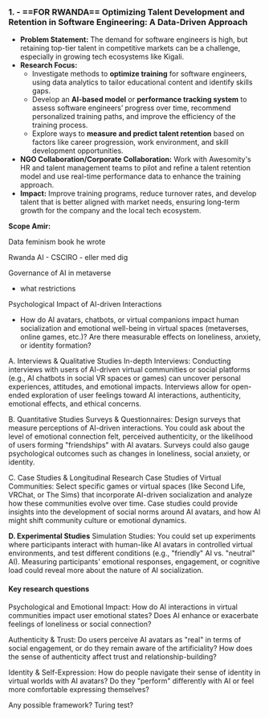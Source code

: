 
### 1.  - ==FOR RWANDA== **Optimizing Talent Development and Retention in Software Engineering: A Data-Driven Approach**

- **Problem Statement:** The demand for software engineers is high, but retaining top-tier talent in competitive markets can be a challenge, especially in growing tech ecosystems like Kigali.
- **Research Focus:**
    - Investigate methods to **optimize training** for software engineers, using data analytics to tailor educational content and identify skills gaps.
    - Develop an **AI-based model** or **performance tracking system** to assess software engineers’ progress over time, recommend personalized training paths, and improve the efficiency of the training process.
    - Explore ways to **measure and predict talent retention** based on factors like career progression, work environment, and skill development opportunities.
- **NGO Collaboration/Corporate Collaboration:** Work with Awesomity's HR and talent management teams to pilot and refine a talent retention model and use real-time performance data to enhance the training approach.
- **Impact:** Improve training programs, reduce turnover rates, and develop talent that is better aligned with market needs, ensuring long-term growth for the company and the local tech ecosystem.


**Scope Amir:**

Data feminism book he wrote

Rwanda AI - CSCIRO - eller med dig

Governance of AI in metaverse
- what restrictions

Psychological Impact of AI-driven Interactions
- How do AI avatars, chatbots, or virtual companions impact human socialization and emotional well-being in virtual spaces (metaverses, online games, etc.)? Are there measurable effects on loneliness, anxiety, or identity formation?

A. Interviews & Qualitative Studies
In-depth Interviews: Conducting interviews with users of AI-driven virtual communities or social platforms (e.g., AI chatbots in social VR spaces or games) can uncover personal experiences, attitudes, and emotional impacts. Interviews allow for open-ended exploration of user feelings toward AI interactions, authenticity, emotional effects, and ethical concerns.

B. Quantitative Studies
Surveys & Questionnaires: Design surveys that measure perceptions of AI-driven interactions. You could ask about the level of emotional connection felt, perceived authenticity, or the likelihood of users forming "friendships" with AI avatars. Surveys could also gauge psychological outcomes such as changes in loneliness, social anxiety, or identity.

C. Case Studies & Longitudinal Research
Case Studies of Virtual Communities: Select specific games or virtual spaces (like Second Life, VRChat, or The Sims) that incorporate AI-driven socialization and analyze how these communities evolve over time. Case studies could provide insights into the development of social norms around AI avatars, and how AI might shift community culture or emotional dynamics.

**D. Experimental Studies**
Simulation Studies: You could set up experiments where participants interact with human-like AI avatars in controlled virtual environments, and test different conditions (e.g., "friendly" AI vs. "neutral" AI). Measuring participants' emotional responses, engagement, or cognitive load could reveal more about the nature of AI socialization.

#### Key research questions

Psychological and Emotional Impact: How do AI interactions in virtual communities impact user emotional states? Does AI enhance or exacerbate feelings of loneliness or social connection?

Authenticity & Trust: Do users perceive AI avatars as "real" in terms of social engagement, or do they remain aware of the artificiality? How does the sense of authenticity affect trust and relationship-building?

Identity & Self-Expression: How do people navigate their sense of identity in virtual worlds with AI avatars? Do they "perform" differently with AI or feel more comfortable expressing themselves?

Any possible framework?
Turing test?